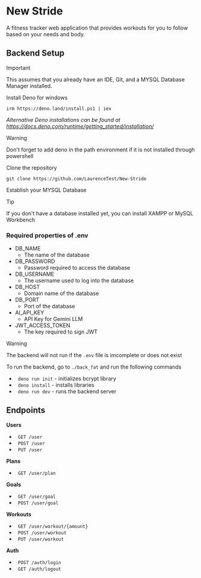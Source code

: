 # New Stride
A fitness tracker web application that provides workouts for you to follow based on your needs and body.

## Backend Setup

> [!IMPORTANT]
> This assumes that you already have an IDE, Git, and a MYSQL Database Manager installed.

Install Deno for windows<br>
```
irm https://deno.land/install.ps1 | iex
```
<i>Alternative Deno installations can be found at https://docs.deno.com/runtime/getting_started/installation/<br></i>

> [!WARNING] 
> Don't forget to add deno in the path environment if it is not installed through powershell

Clone the repository
```
git clone https://github.com/LaurenceTest/New-Stride
```
Establish your MYSQL Database<br>

> [!TIP]
> If you don't have a database installed yet, you can install XAMPP or MySQL Workbench

### Required properties of .env
- DB_NAME
    - The name of the database
- DB_PASSWORD
    - Password required to access the database
- DB_USERNAME
    - The username used to log into the database
- DB_HOST
    - Domain name of the database
- DB_PORT
    - Port of the database
- AI_API_KEY
    - API Key for Gemini LLM
- JWT_ACCESS_TOKEN
    - The key required to sign JWT

> [!WARNING]
> The backend will not run if the ```.env``` file is imcomplete or does not exist

To run the backend, go to ```./back_fat``` and run the following commands
- ``` deno run init``` - initializes bcrypt library
- ``` deno install``` - installs libraries
- ``` deno run dev``` - runs the backend server

## Endpoints
**Users**
- ``` GET /user```
- ``` POST /user```
- ``` PUT /user```
<!-- List End -->
**Plans**
- ``` GET /user/plan```
<!-- List End -->
**Goals**
- ``` GET /user/goal```
- ``` POST /user/goal```
<!-- List End -->
**Workouts**
- ``` GET /user/workout/{amount}```
- ``` POST /user/workout```
- ``` PUT /user/workout```
<!-- List End -->
**Auth**
- ``` POST /auth/login```
- ``` GET /auth/logout```